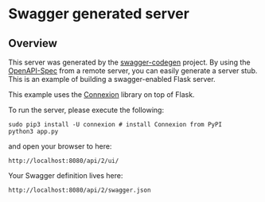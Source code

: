 # Swagger generated server

## Overview
This server was generated by the [swagger-codegen](https://github.com/swagger-api/swagger-codegen) project. By using the
[OpenAPI-Spec](https://github.com/swagger-api/swagger-core/wiki) from a remote server, you can easily generate a server stub.  This
is an example of building a swagger-enabled Flask server.

This example uses the [Connexion](https://github.com/zalando/connexion) library on top of Flask.

To run the server, please execute the following:

```
sudo pip3 install -U connexion # install Connexion from PyPI
python3 app.py
```

and open your browser to here:

```
http://localhost:8080/api/2/ui/
```

Your Swagger definition lives here:

```
http://localhost:8080/api/2/swagger.json
```

